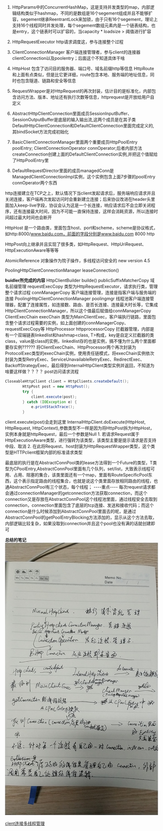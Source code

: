 1. HttpParams中的ConcurrentHashMap，这是支持并发类型的map，内部逻辑结构类似于hashmap，不同的是数组是16个segement组成并且不能够扩容，segement继承ReentrantLock来加锁，由于只有16个segement，理论上支持16个线程同时并发处理，每个segement数组元素内是一个链表结构，也是entry，这个链表时可以扩容的，当capacity * loadsize > 阈值进行扩容

2. HttpRequestExecutor  http请求调度这，参与连接整个过程

3. ClientConnectionManager 客户端连接管理者，参与client的连接器clientConnection以及poolentry；后面这个不知道具体干啥

4. HttpHost 包含了访问目的服务器、端口号、域名前缀http等信息
   HttpRoute 和上面有点类似，但是比它更详细，route包含本地、服务端的地址信息，同时也包含隧道、链路和安全等信息


5. RequestWrapper是对HttpRequest的再次封装，估计目的是标准化，内部包含访问方法、版本、地址还有执行次数等信息，httprequest是开放给用户自定义

6. AbstractHttpClientConnection里面成员SessionInputBuffer、SessionOutputBuffer是底层的输入输出流,这两个成员是在其子类DefaultHttpClientConnection和DefaultClientConnection里面完成定义的,其bindSocket方法完成初始化

7. BasicClientConnectionManager里面两个重要成员HttpPoolEntry poolEntry; ClientConnectionOperator connOperator;后者内部方法createConnection创建上面的DefaultClientConnection实例,并把这个值赋给了HttpPoolEntry里

8. DefaultRequestDirector里面的成员managedConn是ManagedClientConnectionImpl实例，这个实例包含上面7步骤的poolEntry connOperator两个东西

http连接建立在TCP之上，默认情况下当client发起请求后，服务端响应请求并且关闭连接，客户端再次发起访问时会重新建立连接；后来协议改进在header头里面加入keep-live字段，协议会认为这是一个长连接，响应请求后不会立即关闭程序，还有连接最大时间，因为不可能一直保持连接，这样会消耗资源，所以连接时间超过最大时间也会断开

HttpHost 是一个路由类，里面包含host、port和scheme，scheme是协议格式，如http:8000/www.baidu.com，前面的字段分别是www.baidu.com  8000  http

HttpPost向上继承并且实现了很多类，如HttpRequest、HttpUriRequest、HttpExecutionAware等等等

AtomicReference<T> 对象操作为院子操作，多线程访问安全的
new version 4.5


PoolingHttpClientConnectionManager  leaseConnection()

__buidler所完成的内容__
HttpClientBuilder
	builde() 
		publicSuffixMatcherCopy 域名前缀管理
		requestExecCopy		类型为HttpRequestExecutor，请求执行类，管理整个请求过程
		connManagerCopy		客户端连接管理，连接是指客户端与服务端的连接
		PoolingHttpClientConnectionManager poolingmgr		线程池客户端连接管理器，配置了连接属性，如连接数、路由、是否长连接、连接最大时长等，它集成HttpClientConnectionManager，所以这个值最后赋值给connManagerCopy
		ClientExecChain execChain	类型为MainClientExec，客户端执行链路，里面包含整个请求过程需要的实例，如上面创建的connManagerCopy、requestExecCopy等
		HttpProcessor httpprocessorCopy	拦截器管理，内部是有一个双端链表linkedlist和hashmap<class, T>构成，key是自定义拦截器的类class，value是class的实例，linkedlist存的也是实例，搞不懂为什么两个里面都要存实例??????
		将ClientExecChain、HttpProcessor两个再次封装为ProtocolExec类型的execChain实例，使用责任链模式，将execChain实例依次封装为类型RetryExec、ServiceUnavailableRetryExec、RedirectExec、BackoffStrategyExec，最后得到InternalHttpClient类型实例并返回，不知道为啥要这样做？？？？
post访问请求流程
```java
CloseableHttpClient client = HttpClients.createDefault();
        HttpPost post = new HttpPost();
        try {
            client.execute(post);
        } catch (IOException e) {
            e.printStackTrace();
        }
```

client.execute(post)会走到这里 InternalHttpClient.doExecute(HttpHost, HttpRequest, HttpContext),参数类型不一样是因为将HttpPost拆为HttpHost，实例本身就是httpRequest，最后一个参数是Null
	1. 若请求Request属于HttpExecutionAware类型，进行强转为该类型，该类型主要是提示请求是否支持中段、取消
	2. 在此将Request、host封装为HttpRequestWrapper类型，这个类型是HTTPclient框架内部的标准请求类型


最底层的执行是在AbstractConnPool类的lease方法得到一个Future<T>的类型，T类型为CPoolEntry,AbstractConnPool里面有几个队列，set/list，大致表示线程可用、占用、阻塞的集合，该类里面还有一个map，里面有RouteSpecificPool东西，这个表示指定路由的线程集合，也就是说这个类里面存放相同路由的线程，也通AbstractConnPool有三个状态，每个线程；
----重点----  每次request请求都会通过connectionManager的getconnection方法获取connection，而这个connection又是存放在AbstractConnPool这个线程池里面，通过线程安全去取到connection，connection里面包含了底层的tcp连接、发送和接收代码；而这个connection是什么时候添加到AbstractConnPool里面去的呢，是通过AbstractConnPool的getPoolEntryBlocking方法添加的，显示从这个方法去取，内部逻辑比较复杂，如果没取到connection并且这个pool也没有满的话就创建即可

__总结的笔记__
![biji](biji.jpeg)

[clent连接多线程管理][1]

[1]:https://segmentfault.com/a/1190000012009507
